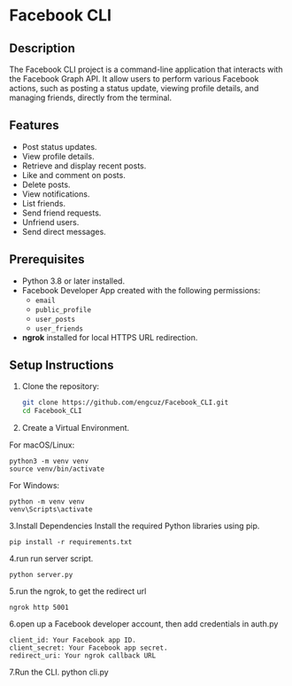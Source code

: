 # Facebook CLI

## Description
The Facebook CLI project is a command-line application that interacts with the Facebook Graph API. It allow users to perform various Facebook actions, such as posting a status update, viewing profile details, and managing friends, directly from the terminal.

## Features
- Post status updates.
- View profile details.
- Retrieve and display recent posts.
- Like and comment on posts.
- Delete posts.
- View notifications.
- List friends.
- Send friend requests.
- Unfriend users.
- Send direct messages.

## Prerequisites
- Python 3.8 or later installed.
- Facebook Developer App created with the following permissions:
  - `email`
  - `public_profile`
  - `user_posts`
  - `user_friends`
- **ngrok** installed for local HTTPS URL redirection.

## Setup Instructions
1. Clone the repository:
   ```bash
   git clone https://github.com/engcuz/Facebook_CLI.git
   cd Facebook_CLI
2. Create a Virtual Environment.
   
  For macOS/Linux:
  
    python3 -m venv venv
    source venv/bin/activate
    
  For Windows:
  
    python -m venv venv
    venv\Scripts\activate
    
3.Install Dependencies Install the required Python libraries using pip.

    pip install -r requirements.txt
  
4.run run server script.

    python server.py
  
5.run the ngrok, to get the redirect url

    ngrok http 5001


6.open up a Facebook developer account, then add credentials in auth.py

    client_id: Your Facebook app ID.
    client_secret: Your Facebook app secret.
    redirect_uri: Your ngrok callback URL
    
7.Run the CLI.
    python cli.py





